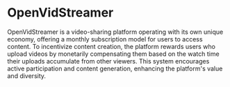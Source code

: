 # OpenVidStreamer
OpenVidStreamer is a video-sharing platform operating with its own unique economy, offering a monthly subscription model for users to access content. To incentivize content creation, the platform rewards users who upload videos by monetarily compensating them based on the watch time their uploads accumulate from other viewers. This system encourages active participation and content generation, enhancing the platform's value and diversity.
